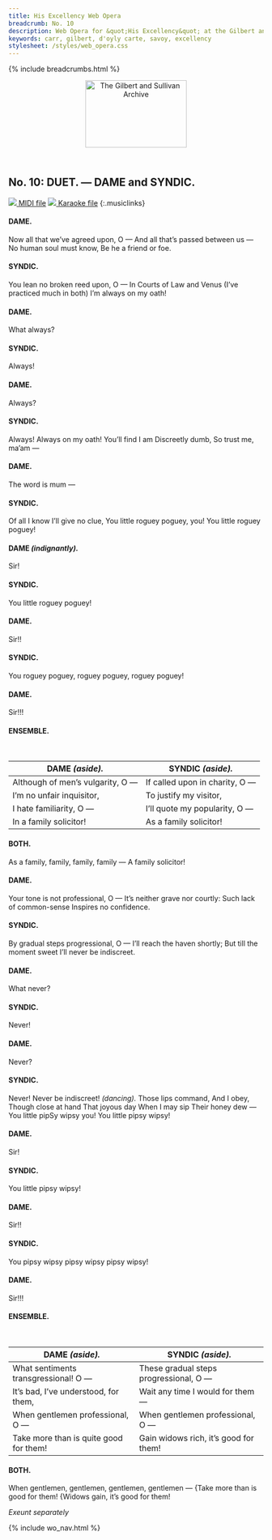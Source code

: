 ```yaml
---
title: His Excellency Web Opera
breadcrumb: No. 10
description: Web Opera for &quot;His Excellency&quot; at the Gilbert and Sullivan Archive
keywords: carr, gilbert, d'oyly carte, savoy, excellency
stylesheet: /styles/web_opera.css
---
```


{% include breadcrumbs.html %}
<header>
    <a href="../../index.html"><img src="https://gsarchive.net/layout/images/logo3sm.jpg" alt="The Gilbert and Sullivan Archive" width="200" height="133" border="0"></a>
    <div class=titlecard style="background-color: #515056; background-image: url(../graphics/title.gif)" title="His Excellency"></div>
</header>

## No. 10: DUET. — DAME and SYNDIC.

[ ![](/layout/images/midi.gif) MIDI file](../midi/hex10.mid)
[ ![](/layout/images/midi_karaoke.gif) Karaoke file](../midi/kar/hex10.kar)
{:.musiclinks}

#### DAME.
Now all that we’ve agreed upon, O —
And all that’s passed between us —
No human soul must know,
Be he a friend or foe.
#### SYNDIC.
You lean no broken reed upon, O —
In Courts of Law and Venus
(I’ve practiced much in both)
I’m always on my oath!
#### DAME.
What always?
#### SYNDIC.
Always!
#### DAME.
Always?
#### SYNDIC.
Always!
Always on my oath!
You’ll find I am
Discreetly dumb,
So trust me, ma’am —
#### DAME.
The word is mum —
#### SYNDIC.
Of all I know
I’ll give no clue,
You little roguey poguey, you!
You little roguey poguey!
#### DAME *(indignantly).*
Sir!
#### SYNDIC.
You little roguey poguey!
#### DAME.
Sir!!
#### SYNDIC.
You roguey poguey, roguey poguey, roguey poguey!
#### DAME.
Sir!!!
#### ENSEMBLE.
&nbsp;

| DAME *(aside).* | SYNDIC *(aside).* |
|-----------------|-------------------|
| Although of men’s vulgarity, O — | If called upon in charity, O — |
| I’m no unfair inquisitor, | To justify my visitor, |
| I hate familiarity, O — | I’ll quote my popularity, O — |
| In a family solicitor! | As a family solicitor! |

#### BOTH.
As a family, family, family, family — A family solicitor!
#### DAME.
Your tone is not professional, O —
It’s neither grave nor courtly:
Such lack of common-sense
Inspires no confidence.
#### SYNDIC.
By gradual steps progressional, O —
I’ll reach the haven shortly;
But till the moment sweet
I’ll never be indiscreet.
#### DAME.
What never?
#### SYNDIC.
Never!
#### DAME.
Never?
#### SYNDIC.
Never!
Never be indiscreet!
*(dancing).* Those lips command,
And I obey,
Though close at hand
That joyous day
When I may sip
Their honey dew —
You little pipSy wipsy you!
You little pipsy wipsy!
#### DAME.
Sir!
#### SYNDIC.
You little pipsy wipsy!
#### DAME.
Sir!!
#### SYNDIC.
You pipsy wipsy pipsy wipsy pipsy wipsy!
#### DAME.
Sir!!!
#### ENSEMBLE.
&nbsp;

| DAME *(aside).* | SYNDIC *(aside).* |
|-----------------|-------------------|
| What sentiments transgressional! O — | These gradual steps progressional, O — |
| It’s bad, I’ve understood, for them, | Wait any time I would for them — |
| When gentlemen professional, O — | When gentlemen professional, O — |
| Take more than is quite good for them! | Gain widows rich, it’s good for them! |

#### BOTH.
When gentlemen, gentlemen, gentlemen, gentlemen —
{Take more than is good for them! 
{Widows gain, it’s good for them!

*Exeunt separately*

{% include wo_nav.html %}
